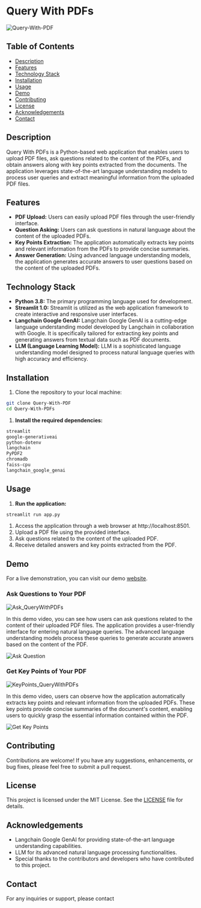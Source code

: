 # Query With PDFs

![Query-With-PDF](https://socialify.git.ci/neerajcodes888/Query-With-PDF/image?description=1&descriptionEditable=A%20web%20application%20%20that%20allows%20users%20to%20upload%20PDF%20files%2C%20ask%20questions%20about%20the%20content%20of%20the%20PDFs%2C%20and%20receive%20answers%20along%20with%20key%20points%20as%20well.&font=KoHo&language=1&name=1&owner=1&pattern=Solid&theme=Dark)

## Table of Contents
- [Description](#description)
- [Features](#features)
- [Technology Stack](#technology-stack)
- [Installation](#installation)
- [Usage](#usage)
- [Demo](#demo)
- [Contributing](#contributing)
- [License](#license)
- [Acknowledgements](#acknowledgements)
- [Contact](#contact)

## Description
Query With PDFs is a Python-based web application that enables users to upload PDF files, ask questions related to the content of the PDFs, and obtain answers along with key points extracted from the documents. The application leverages state-of-the-art language understanding models to process user queries and extract meaningful information from the uploaded PDF files.

## Features
- **PDF Upload:** Users can easily upload PDF files through the user-friendly interface.
- **Question Asking:** Users can ask questions in natural language about the content of the uploaded PDFs.
- **Key Points Extraction:** The application automatically extracts key points and relevant information from the PDFs to provide concise summaries.
- **Answer Generation:** Using advanced language understanding models, the application generates accurate answers to user questions based on the content of the uploaded PDFs.

## Technology Stack
- **Python 3.8:** The primary programming language used for development.
- **Streamlit 1.0:** Streamlit is utilized as the web application framework to create interactive and responsive user interfaces.
- **Langchain Google GenAI:** Langchain Google GenAI is a cutting-edge language understanding model developed by Langchain in collaboration with Google. It is specifically tailored for extracting key points and generating answers from textual data such as PDF documents.
- **LLM (Language Learning Model):** LLM is a sophisticated language understanding model designed to process natural language queries with high accuracy and efficiency.

## Installation
1. Clone the repository to your local machine:

```bash
git clone Query-With-PDF
cd Query-With-PDFs
```
1. **Install the required dependencies:**

```bash
streamlit
google-generativeai
python-dotenv
langchain
PyPDF2
chromadb
faiss-cpu
langchain_google_genai
```
## Usage
1. **Run the application:**

```bash
streamlit run app.py
```
1. Access the application through a web browser at http://localhost:8501.
2. Upload a PDF file using the provided interface.
3. Ask questions related to the content of the uploaded PDF.
4. Receive detailed answers and key points extracted from the PDF.

## Demo
For a live demonstration, you can visit our demo [website](https://querywithpdfs.onrender.com/).

### Ask Questions to Your PDF


![Ask_QueryWithPDFs](https://github.com/neerajcodes888/Query-With-PDF/assets/98253646/a7acb343-a449-46e2-b3b5-a00ab57681a3)


In this demo video, you can see how users can ask questions related to the content of their uploaded PDF files. The application provides a user-friendly interface for entering natural language queries. The advanced language understanding models process these queries to generate accurate answers based on the content of the PDF.


![Ask Question](ask_question_demo.gif)

### Get Key Points of Your PDF




![KeyPoints_QueryWithPDFs](https://github.com/neerajcodes888/Query-With-PDF/assets/98253646/7998c99d-4e24-4738-9c39-e0a7510f27cb)



In this demo video, users can observe how the application automatically extracts key points and relevant information from the uploaded PDFs. These key points provide concise summaries of the document's content, enabling users to quickly grasp the essential information contained within the PDF.

![Get Key Points](get_keypoints_demo.gif)

 
## Contributing
Contributions are welcome! If you have any suggestions, enhancements, or bug fixes, please feel free to submit a pull request.

## License
This project is licensed under the MIT License. See the [LICENSE](https://github.com/neerajcodes888/Query-With-PDF/blob/main/LICENSE) file for details.

## Acknowledgements
- Langchain Google GenAI for providing state-of-the-art language understanding capabilities.
- LLM for its advanced natural language processing functionalities.
- Special thanks to the contributors and developers who have contributed to this project.

## Contact

For any inquiries or support, please contact
